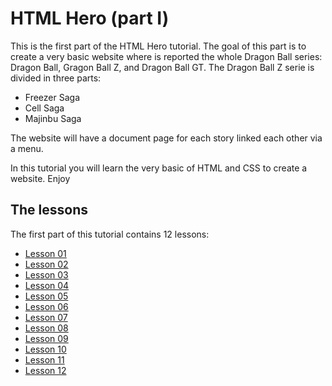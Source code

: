 # HTML Hero (part I)

This is the first part of the HTML Hero tutorial.
The goal of this part is to create a very basic website where is reported the
whole Dragon Ball series: Dragon Ball, Gragon Ball Z, and Dragon Ball GT.
The Dragon Ball Z serie is divided in three parts:

* Freezer Saga
* Cell Saga
* Majinbu Saga

The website will have a document page for each story linked each other via a
menu.

In this tutorial you will learn the very basic of HTML and CSS to create a 
website.
Enjoy

## The lessons

The first part of this tutorial contains 12 lessons:

* [Lesson 01](https://github.com/sasadangelo/html-hero/tree/master/part-1/lesson-01)
* [Lesson 02](https://github.com/sasadangelo/html-hero/tree/master/part-1/lesson-02)
* [Lesson 03](https://github.com/sasadangelo/html-hero/tree/master/part-1/lesson-03)
* [Lesson 04](https://github.com/sasadangelo/html-hero/tree/master/part-1/lesson-04)
* [Lesson 05](https://github.com/sasadangelo/html-hero/tree/master/part-1/lesson-05)
* [Lesson 06](https://github.com/sasadangelo/html-hero/tree/master/part-1/lesson-06)
* [Lesson 07](https://github.com/sasadangelo/html-hero/tree/master/part-1/lesson-07)
* [Lesson 08](https://github.com/sasadangelo/html-hero/tree/master/part-1/lesson-08)
* [Lesson 09](https://github.com/sasadangelo/html-hero/tree/master/part-1/lesson-09)
* [Lesson 10](https://github.com/sasadangelo/html-hero/tree/master/part-1/lesson-10)
* [Lesson 11](https://github.com/sasadangelo/html-hero/tree/master/part-1/lesson-11)
* [Lesson 12](https://github.com/sasadangelo/html-hero/tree/master/part-1/lesson-12)
